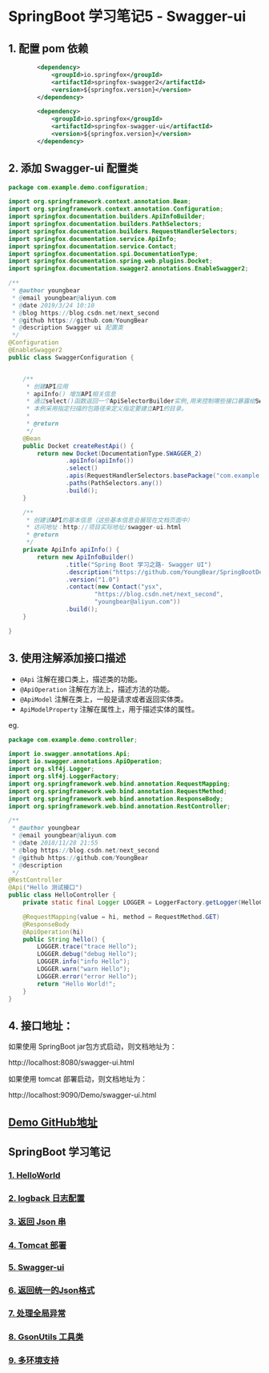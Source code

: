 # SpringBoot 学习笔记5 - Swagger-ui

## 1. 配置 pom 依赖

```xml
        <dependency>
            <groupId>io.springfox</groupId>
            <artifactId>springfox-swagger2</artifactId>
            <version>${springfox.version}</version>
        </dependency>

        <dependency>
            <groupId>io.springfox</groupId>
            <artifactId>springfox-swagger-ui</artifactId>
            <version>${springfox.version}</version>
        </dependency>
```

## 2. 添加 Swagger-ui 配置类

```java
package com.example.demo.configuration;

import org.springframework.context.annotation.Bean;
import org.springframework.context.annotation.Configuration;
import springfox.documentation.builders.ApiInfoBuilder;
import springfox.documentation.builders.PathSelectors;
import springfox.documentation.builders.RequestHandlerSelectors;
import springfox.documentation.service.ApiInfo;
import springfox.documentation.service.Contact;
import springfox.documentation.spi.DocumentationType;
import springfox.documentation.spring.web.plugins.Docket;
import springfox.documentation.swagger2.annotations.EnableSwagger2;

/**
 * @author youngbear
 * @email youngbear@aliyun.com
 * @date 2019/3/24 10:10
 * @blog https://blog.csdn.net/next_second
 * @github https://github.com/YoungBear
 * @description Swagger ui 配置类
 */
@Configuration
@EnableSwagger2
public class SwaggerConfiguration {


    /**
     * 创建API应用
     * apiInfo() 增加API相关信息
     * 通过select()函数返回一个ApiSelectorBuilder实例,用来控制哪些接口暴露给Swagger来展现，
     * 本例采用指定扫描的包路径来定义指定要建立API的目录。
     *
     * @return
     */
    @Bean
    public Docket createRestApi() {
        return new Docket(DocumentationType.SWAGGER_2)
                .apiInfo(apiInfo())
                .select()
                .apis(RequestHandlerSelectors.basePackage("com.example.demo.controller"))
                .paths(PathSelectors.any())
                .build();
    }

    /**
     * 创建该API的基本信息（这些基本信息会展现在文档页面中）
     * 访问地址：http://项目实际地址/swagger-ui.html
     * @return
     */
    private ApiInfo apiInfo() {
        return new ApiInfoBuilder()
                .title("Spring Boot 学习之路- Swagger UI")
                .description("https://github.com/YoungBear/SpringBootDemo")
                .version("1.0")
                .contact(new Contact("ysx",
                        "https://blog.csdn.net/next_second",
                        "youngbear@aliyun.com"))
                .build();
    }

}

```

## 3. 使用注解添加接口描述

- `@Api` 注解在接口类上，描述类的功能。
- `@ApiOperation` 注解在方法上，描述方法的功能。
- `@ApiModel` 注解在类上，一般是请求或者返回实体类。
- `ApiModelProperty` 注解在属性上，用于描述实体的属性。



eg.

```java
package com.example.demo.controller;

import io.swagger.annotations.Api;
import io.swagger.annotations.ApiOperation;
import org.slf4j.Logger;
import org.slf4j.LoggerFactory;
import org.springframework.web.bind.annotation.RequestMapping;
import org.springframework.web.bind.annotation.RequestMethod;
import org.springframework.web.bind.annotation.ResponseBody;
import org.springframework.web.bind.annotation.RestController;

/**
 * @author youngbear
 * @email youngbear@aliyun.com
 * @date 2018/11/28 21:55
 * @blog https://blog.csdn.net/next_second
 * @github https://github.com/YoungBear
 * @description
 */
@RestController
@Api("Hello 测试接口")
public class HelloController {
    private static final Logger LOGGER = LoggerFactory.getLogger(HelloController.class);

    @RequestMapping(value = hi, method = RequestMethod.GET)
    @ResponseBody
    @ApiOperation(hi)
    public String hello() {
        LOGGER.trace("trace Hello");
        LOGGER.debug("debug Hello");
        LOGGER.info("info Hello");
        LOGGER.warn("warn Hello");
        LOGGER.error("error Hello");
        return "Hello World!";
    }
}

```



## 4. 接口地址：

如果使用 SpringBoot jar包方式启动，则文档地址为：

http://localhost:8080/swagger-ui.html

如果使用 tomcat 部署启动，则文档地址为：

http://localhost:9090/Demo/swagger-ui.html



## [Demo GitHub地址](https://github.com/YoungBear/SpringBootDemo)



## SpringBoot 学习笔记

### [1. HelloWorld](./SpringBoot-1-HelloWorld.md)

### [2. logback 日志配置](./SpringBoot-2-logback.md)

### [3. 返回 Json 串](./SpringBoot-3-Json.md)

### [4. Tomcat 部署](./SpringBoot-4-Tomcat.md)

### [5. Swagger-ui](./SpringBoot-5-Swagger-ui.md)

### [6. 返回统一的Json格式](./SpringBoot-6-CommonJson.md)

### [7. 处理全局异常](./SpringBoot-7-GlobalExceptionHandler.md)

### [8. GsonUtils 工具类](./SpringBoot-8-GsonUtils.md)

### [9. 多环境支持](./SpringBoot-9-MultipyEnv.md)

